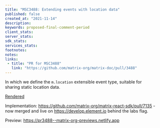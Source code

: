 ```yaml
---
title: "MSC3488: Extending events with location data"
published: false
created_at: "2021-11-14"
description:
keywords: proposed-final-comment-period
client_stats:
server_stats:
sdk_stats:
services_stats:
footnotes:
notes:
links:
 - title: "PR for MSC3488"
   link: "https://github.com/matrix-org/matrix-doc/pull/3488"
---
```

In which we define the `m.location` extensible event type, suitable for sharing static location data.

[Rendered](https://github.com/matrix-org/matrix-doc/blob/matthew/location/proposals/3488-location.md)

Implementation: https://github.com/matrix-org/matrix-react-sdk/pull/7135 - now merged and live on https://develop.element.io  behind the labs flag.










<!-- Replace -->
Preview: https://pr3488--matrix-org-previews.netlify.app
<!-- Replace -->

